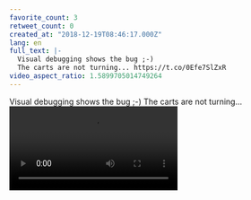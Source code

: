 ```yaml
---
favorite_count: 3
retweet_count: 0
created_at: "2018-12-19T08:46:17.000Z"
lang: en
full_text: |-
  Visual debugging shows the bug ;-)
  The carts are not turning... https://t.co/0Efe7SlZxR
video_aspect_ratio: 1.5899705014749264
---
```


Visual debugging shows the bug ;-) The carts are not turning...
![Embedded Video](https://twitter-media-coderbyheart.s3.eu-north-1.amazonaws.com/1075311346495963142-rijjtcSMioQW49qL.mp4)
